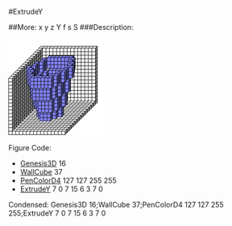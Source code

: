 #ExtrudeY

##More: x y z Y f s S ###Description: <x> <y1> <z> <y2> <Shape> <StartScale> <StopScale> <Skips>

![](ExtrudeY.png)

Figure Code:
- [Genesis3D](Genesis3D.md) 16
- [WallCube](WallCube.md) 37
- [PenColorD4](PenColorD4.md) 127 127 255 255
- [ExtrudeY](ExtrudeY.md) 7 0 7 15 6 3 7 0

Condensed: Genesis3D 16;WallCube 37;PenColorD4 127 127 255 255;ExtrudeY 7 0 7 15 6 3 7 0

